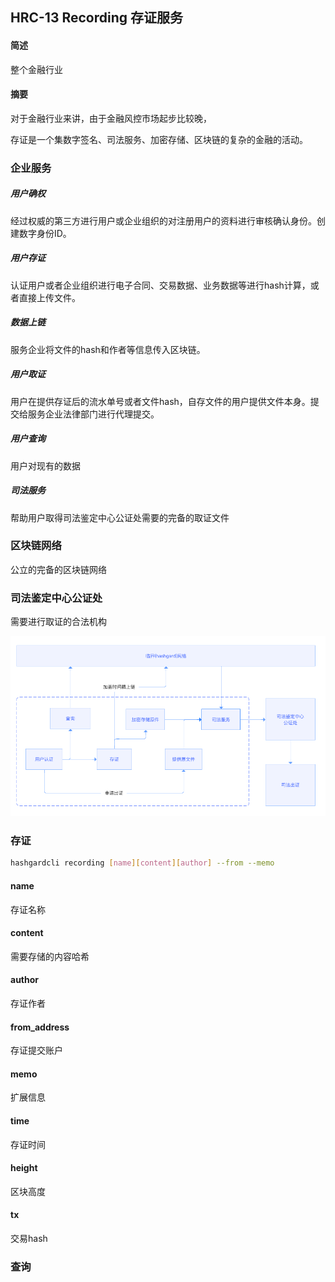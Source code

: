 ## HRC-13 Recording 存证服务

#### 简述

整个金融行业

#### 摘要

对于金融行业来讲，由于金融风控市场起步比较晚，

存证是一个集数字签名、司法服务、加密存储、区块链的复杂的金融的活动。



### 企业服务

##### 用户确权

经过权威的第三方进行用户或企业组织的对注册用户的资料进行审核确认身份。创建数字身份ID。

##### 用户存证

认证用户或者企业组织进行电子合同、交易数据、业务数据等进行hash计算，或者直接上传文件。

##### 数据上链

服务企业将文件的hash和作者等信息传入区块链。

##### 用户取证

用户在提供存证后的流水单号或者文件hash，自存文件的用户提供文件本身。提交给服务企业法律部门进行代理提交。

##### 用户查询

用户对现有的数据

##### 司法服务

帮助用户取得司法鉴定中心公证处需要的完备的取证文件



### 区块链网络

公立的完备的区块链网络



### 司法鉴定中心公证处

需要进行取证的合法机构



![recording](imges/recording.png)



### 存证



```bash
hashgardcli recording [name][content][author] --from --memo
```



#### name

存证名称

#### content

需要存储的内容哈希

#### author

存证作者

#### from_address

存证提交账户

#### memo

扩展信息

#### time

存证时间

#### height

区块高度

#### tx

交易hash



### 查询


